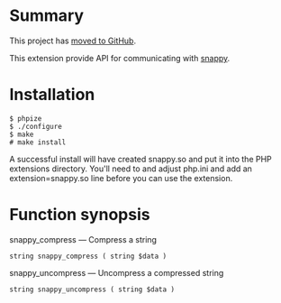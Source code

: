 # Summary #
This project has [moved to GitHub](https://github.com/kjdev/php-ext-snappy).

This extension provide API for communicating with [snappy](http://code.google.com/p/snappy/).



# Installation #
```
$ phpize
$ ./configure
$ make
# make install
```

A successful install will have created snappy.so and put it into the PHP extensions directory. You'll need to and adjust php.ini and add an extension=snappy.so line before you can use the extension.

# Function synopsis #
snappy\_compress — Compress a string
```
string snappy_compress ( string $data )
```

snappy\_uncompress —  Uncompress a compressed string
```
string snappy_uncompress ( string $data )
```
